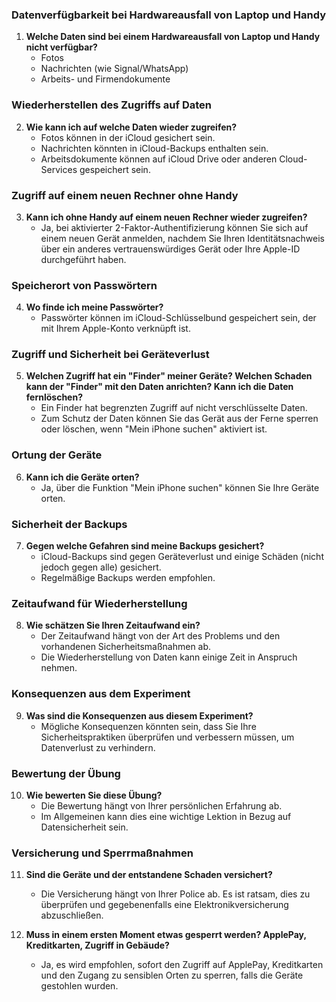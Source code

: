 ### Datenverfügbarkeit bei Hardwareausfall von Laptop und Handy

1. **Welche Daten sind bei einem Hardwareausfall von Laptop und Handy nicht verfügbar?**
   - Fotos
   - Nachrichten (wie Signal/WhatsApp)
   - Arbeits- und Firmendokumente

### Wiederherstellen des Zugriffs auf Daten

2. **Wie kann ich auf welche Daten wieder zugreifen?**
   - Fotos können in der iCloud gesichert sein.
   - Nachrichten könnten in iCloud-Backups enthalten sein.
   - Arbeitsdokumente können auf iCloud Drive oder anderen Cloud-Services gespeichert sein.

### Zugriff auf einem neuen Rechner ohne Handy

3. **Kann ich ohne Handy auf einem neuen Rechner wieder zugreifen?**
   - Ja, bei aktivierter 2-Faktor-Authentifizierung können Sie sich auf einem neuen Gerät anmelden, nachdem Sie Ihren Identitätsnachweis über ein anderes vertrauenswürdiges Gerät oder Ihre Apple-ID durchgeführt haben.

### Speicherort von Passwörtern

4. **Wo finde ich meine Passwörter?**
   - Passwörter können im iCloud-Schlüsselbund gespeichert sein, der mit Ihrem Apple-Konto verknüpft ist.

### Zugriff und Sicherheit bei Geräteverlust

5. **Welchen Zugriff hat ein "Finder" meiner Geräte? Welchen Schaden kann der "Finder" mit den Daten anrichten? Kann ich die Daten fernlöschen?**
   - Ein Finder hat begrenzten Zugriff auf nicht verschlüsselte Daten.
   - Zum Schutz der Daten können Sie das Gerät aus der Ferne sperren oder löschen, wenn "Mein iPhone suchen" aktiviert ist.

### Ortung der Geräte

6. **Kann ich die Geräte orten?**
   - Ja, über die Funktion "Mein iPhone suchen" können Sie Ihre Geräte orten.

### Sicherheit der Backups

7. **Gegen welche Gefahren sind meine Backups gesichert?**
   - iCloud-Backups sind gegen Geräteverlust und einige Schäden (nicht jedoch gegen alle) gesichert.
   - Regelmäßige Backups werden empfohlen.

### Zeitaufwand für Wiederherstellung

8. **Wie schätzen Sie Ihren Zeitaufwand ein?**
   - Der Zeitaufwand hängt von der Art des Problems und den vorhandenen Sicherheitsmaßnahmen ab.
   - Die Wiederherstellung von Daten kann einige Zeit in Anspruch nehmen.

### Konsequenzen aus dem Experiment

9. **Was sind die Konsequenzen aus diesem Experiment?**
   - Mögliche Konsequenzen könnten sein, dass Sie Ihre Sicherheitspraktiken überprüfen und verbessern müssen, um Datenverlust zu verhindern.

### Bewertung der Übung

10. **Wie bewerten Sie diese Übung?**
    - Die Bewertung hängt von Ihrer persönlichen Erfahrung ab.
    - Im Allgemeinen kann dies eine wichtige Lektion in Bezug auf Datensicherheit sein.

### Versicherung und Sperrmaßnahmen

11. **Sind die Geräte und der entstandene Schaden versichert?**
    - Die Versicherung hängt von Ihrer Police ab. Es ist ratsam, dies zu überprüfen und gegebenenfalls eine Elektronikversicherung abzuschließen.

12. **Muss in einem ersten Moment etwas gesperrt werden? ApplePay, Kreditkarten, Zugriff in Gebäude?**
    - Ja, es wird empfohlen, sofort den Zugriff auf ApplePay, Kreditkarten und den Zugang zu sensiblen Orten zu sperren, falls die Geräte gestohlen wurden.


